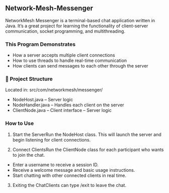 ## Network-Mesh-Messenger

NetworkMesh Messenger is a terminal-based chat application written in Java.
It’s a great project for learning the functionality of client-server communication, socket programming, and multithreading.

### This Program Demonstrates
- How a server accepts multiple client connections
- How to use threads to handle real-time communication
- How clients can send messages to each other through the server

### 📁 Project Structure
Located in: src/com/networkmesh/messenger/
- NodeHost.java – Server logic
- NodeHandler.java – Handles each client on the server
- ClientNode.java – Client interface – Server logic

### How to Use

1. Start the ServerRun the NodeHost class. This will launch the server and begin listening for client connections.

2. Connect ClientsRun the ClientNode class for each participant who wants to join the chat.
- Enter a username to receive a session ID.
- Receive a welcome message and basic usage instructions.
- Start chatting with other connected clients in real time.

3. Exiting the ChatClients can type /exit to leave the chat.
